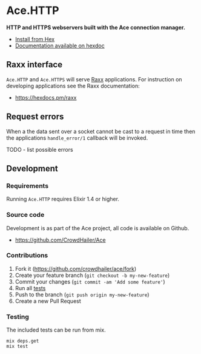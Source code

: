 # Ace.HTTP

**HTTP and HTTPS webservers built with the Ace connection manager.**

- [Install from Hex](https://hex.pm/packages/ace_http)
- [Documentation available on hexdoc](https://hexdocs.pm/ace_http)

## Raxx interface

`Ace.HTTP` and `Ace.HTTPS` will serve [Raxx](https://hexdocs.pm/raxx) applications.
For instruction on developing applications see the Raxx documentation:

- https://hexdocs.pm/raxx

## Request errors

When a the data sent over a socket cannot be cast to a request in time then the applications `handle_error/1` callback will be invoked.

TODO - list possible errors

## Development

### Requirements

Running `Ace.HTTP` requires Elixir 1.4 or higher.

### Source code

Development is as part of the Ace project,
all code is available on Github.

- https://github.com/CrowdHailer/Ace

### Contributions

1. Fork it (https://github.com/crowdhailer/ace/fork)
2. Create your feature branch (`git checkout -b my-new-feature`)
3. Commit your changes (`git commit -am 'Add some feature'`)
4. Run all [tests](#testing)
5. Push to the branch (`git push origin my-new-feature`)
6. Create a new Pull Request

### Testing

The included tests can be run from mix.

```
mix deps.get
mix test
```
